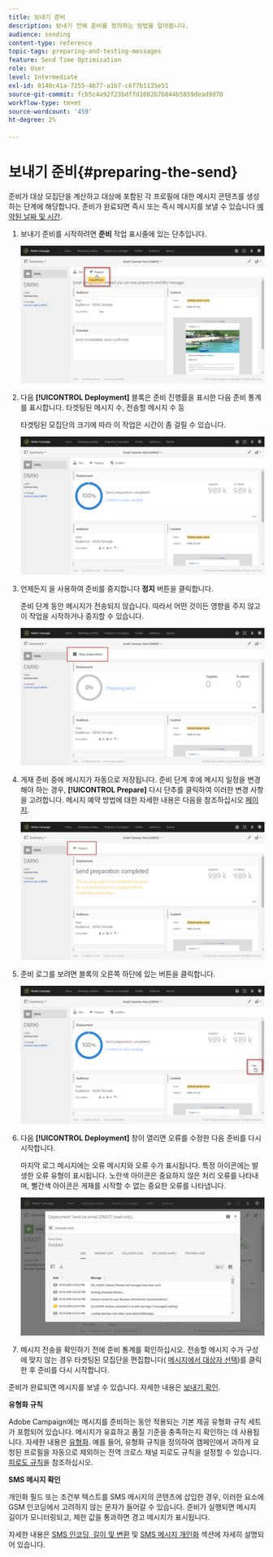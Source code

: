 ```yaml
---
title: 보내기 준비
description: 보내기 전에 준비를 정의하는 방법을 알아봅니다.
audience: sending
content-type: reference
topic-tags: preparing-and-testing-messages
feature: Send Time Optimization
role: User
level: Intermediate
exl-id: 0140c41a-7255-4b77-a1b7-c6f7b1135e51
source-git-commit: fcb5c4a92f23bdffd1082b7b044b5859dead9d70
workflow-type: tm+mt
source-wordcount: '459'
ht-degree: 2%

---
```


# 보내기 준비{#preparing-the-send}

준비가 대상 모집단을 계산하고 대상에 포함된 각 프로필에 대한 메시지 콘텐츠를 생성하는 단계에 해당합니다. 준비가 완료되면 즉시 또는 즉시 메시지를 보낼 수 있습니다 [예약된 날짜 및 시간](../../sending/using/about-scheduling-messages.md).

1. 보내기 준비를 시작하려면 **준비** 작업 표시줄에 있는 단추입니다.

   ![](assets/preparing_delivery_2.png)

1. 다음 **[!UICONTROL Deployment]** 블록은 준비 진행률을 표시한 다음 준비 통계를 표시합니다. 타겟팅된 메시지 수, 전송할 메시지 수 등

   타겟팅된 모집단의 크기에 따라 이 작업은 시간이 좀 걸릴 수 있습니다.

   ![](assets/preparing_delivery.png)

1. 언제든지 을 사용하여 준비를 중지합니다 **정지** 버튼을 클릭합니다.

   준비 단계 동안 메시지가 전송되지 않습니다. 따라서 어떤 것이든 영향을 주지 않고 이 작업을 시작하거나 중지할 수 있습니다.

   ![](assets/preparing_delivery_6.png)

1. 게재 준비 중에 메시지가 자동으로 저장됩니다. 준비 단계 후에 메시지 일정을 변경해야 하는 경우, **[!UICONTROL Prepare]** 다시 단추를 클릭하여 이러한 변경 사항을 고려합니다. 메시지 예약 방법에 대한 자세한 내용은 다음을 참조하십시오 [페이지](../../sending/using/about-scheduling-messages.md).

   ![](assets/preparing_delivery_5.png)

1. 준비 로그를 보려면 블록의 오른쪽 하단에 있는 버튼을 클릭합니다.

   ![](assets/preparing_delivery_4.png)

1. 다음 **[!UICONTROL Deployment]** 창이 열리면 오류를 수정한 다음 준비를 다시 시작합니다.

   마지막 로그 메시지에는 오류 메시지와 오류 수가 표시됩니다. 특정 아이콘에는 발생한 오류 유형이 표시됩니다. 노란색 아이콘은 중요하지 않은 처리 오류를 나타내며, 빨간색 아이콘은 게재를 시작할 수 없는 중요한 오류를 나타냅니다.

   ![](assets/preparing_delivery_3.png)

1. 메시지 전송을 확인하기 전에 준비 통계를 확인하십시오. 전송할 메시지 수가 구성에 맞지 않는 경우 타겟팅된 모집단을 편집합니다( [메시지에서 대상자 선택](../../audiences/using/selecting-an-audience-in-a-message.md))를 클릭한 후 준비를 다시 시작합니다.

준비가 완료되면 메시지를 보낼 수 있습니다. 자세한 내용은 [보내기 확인](../../sending/using/confirming-the-send.md).

**유형화 규칙**

Adobe Campaign에는 메시지를 준비하는 동안 적용되는 기본 제공 유형화 규칙 세트가 포함되어 있습니다. 메시지가 유효하고 품질 기준을 충족하는지 확인하는 데 사용됩니다. 자세한 내용은 [유형화](../../sending/using/about-typology-rules.md). 예를 들어, 유형화 규칙을 정의하여 캠페인에서 과하게 요청된 프로필을 자동으로 제외하는 전역 크로스 채널 피로도 규칙을 설정할 수 있습니다. [피로도 규칙](../../sending/using/fatigue-rules.md)을 참조하십시오.

**SMS 메시지 확인**

개인화 필드 또는 조건부 텍스트를 SMS 메시지의 콘텐츠에 삽입한 경우, 이러한 요소에 GSM 인코딩에서 고려하지 않는 문자가 들어갈 수 있습니다. 준비가 실행되면 메시지 길이가 모니터링되고, 제한 값을 통과하면 경고 메시지가 표시됩니다.

자세한 내용은 [SMS 인코딩, 길이 및 변환](../../administration/using/configuring-sms-channel.md#sms-encoding--length-and-transliteration) 및 [SMS 메시지 개인화](../../channels/using/personalizing-sms-messages.md) 섹션에 자세히 설명되어 있습니다.
